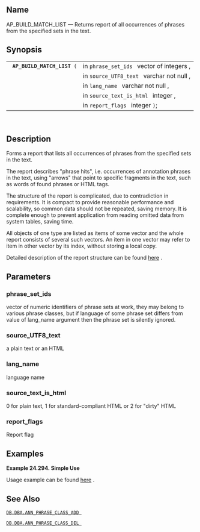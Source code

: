 <div id="fn_ap_build_match_list" class="refentry">

<div class="titlepage">

</div>

<div class="refnamediv">

## Name

AP_BUILD_MATCH_LIST — Returns report of all occurrences of phrases from
the specified sets in the text.

</div>

<div class="refsynopsisdiv">

## Synopsis

<div id="fsyn_ap_build_match_list" class="funcsynopsis">

|                                  |                                           |
|----------------------------------|-------------------------------------------|
| ` `**`AP_BUILD_MATCH_LIST`**` (` | in `phrase_set_ids ` vector of integers , |
|                                  | in `source_UTF8_text ` varchar not null , |
|                                  | in `lang_name ` varchar not null ,        |
|                                  | in `source_text_is_html ` integer ,       |
|                                  | in `report_flags ` integer `)`;           |

<div class="funcprototype-spacer">

 

</div>

</div>

</div>

<div id="desc_ap_build_match_list" class="refsect1">

## Description

Forms a report that lists all occurrences of phrases from the specified
sets in the text.

The report describes "phrase hits", i.e. occurrences of annotation
phrases in the text, using "arrows" that point to specific fragments in
the text, such as words of found phrases or HTML tags.

The structure of the report is complicated, due to contradiction in
requirements. It is compact to provide reasonable performance and
scalability, so common data should not be repeated, saving memory. It is
complete enough to prevent application from reading omitted data from
system tables, saving time.

All objects of one type are listed as items of some vector and the whole
report consists of several such vectors. An item in one vector may refer
to item in other vector by its index, without storing a local copy.

Detailed description of the report structure can be found
<a href="sqlreffastphrasematchapi.html" class="link"
title="9.33.2. Phrase Set Configuration API">here</a> .

</div>

<div id="params_ap_build_match_list" class="refsect1">

## Parameters

<div id="id103136" class="refsect2">

### phrase_set_ids

vector of numeric identifiers of phrase sets at work, they may belong to
various phrase classes, but if language of some phrase set differs from
value of lang_name argument then the phrase set is silently ignored.

</div>

<div id="id103139" class="refsect2">

### source_UTF8_text

a plain text or an HTML

</div>

<div id="id103142" class="refsect2">

### lang_name

language name

</div>

<div id="id103145" class="refsect2">

### source_text_is_html

0 for plain text, 1 for standard-compliant HTML or 2 for "dirty" HTML

</div>

<div id="id103148" class="refsect2">

### report_flags

Report flag

</div>

</div>

<div id="examples_ap_build_match_list" class="refsect1">

## Examples

<div id="ex_ap_build_match_list" class="example">

**Example 24.294. Simple Use**

<div class="example-contents">

Usage example can be found
<a href="sqlreffastphraseexample.html" class="link"
title="9.33.4. Example">here</a> .

</div>

</div>

  

</div>

<div id="seealso_ap_build_match_list" class="refsect1">

## See Also

<a href="fn_ann_phrase_class_add.html" class="link"
title="DB.DBA.ANN_PHRASE_CLASS_ADD"><code
class="function">DB.DBA.ANN_PHRASE_CLASS_ADD </code></a>

<a href="fn_ann_phrase_class_del.html" class="link"
title="DB.DBA.ANN_PHRASE_CLASS_DEL"><code
class="function">DB.DBA.ANN_PHRASE_CLASS_DEL </code></a>

</div>

</div>
